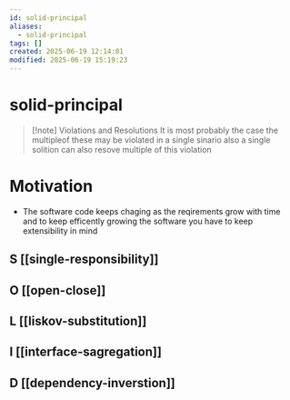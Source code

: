 ```yaml
---
id: solid-principal
aliases:
  - solid-principal
tags: []
created: 2025-06-19 12:14:01
modified: 2025-06-19 15:19:23
---
```


# solid-principal

> [!note] Violations and Resolutions
> It is most probably the case the multipleof these may be violated in a single sinario
> also a single solition can also resove multiple of this violation

# Motivation
- The software code keeps chaging as the reqirements grow with time and to  keep efficently growing the software you have to keep extensibility in mind


## S [[single-responsibility]] 
## O [[open-close]]
## L [[liskov-substitution]]
## I [[interface-sagregation]]
## D [[dependency-inverstion]]

